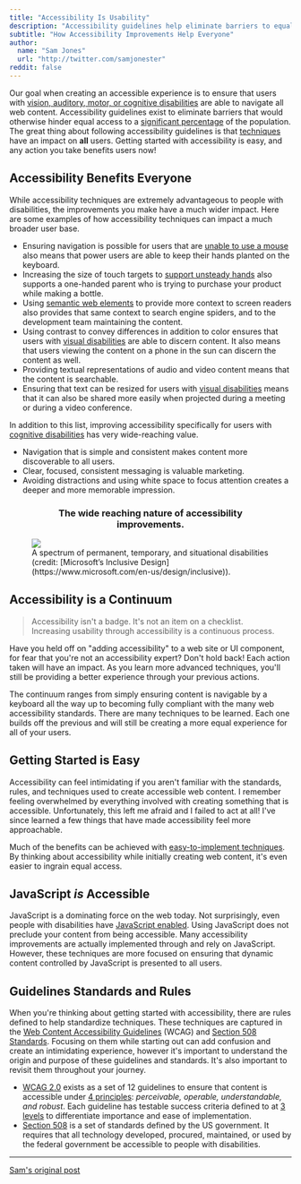 ```yaml
---
title: "Accessibility Is Usability"
description: "Accessibility guidelines help eliminate barriers to equal access. When following accessibility guidelines, techniques have an impact on all users."
subtitle: "How Accessibility Improvements Help Everyone"
author:
  name: "Sam Jones"
  url: "http://twitter.com/samjonester"
reddit: false
---
```


Our goal when creating an accessible experience is to ensure that users with [vision, auditory, motor, or cognitive disabilities][disabilities] are able to navigate all web content. Accessibility guidelines exist to eliminate barriers that would otherwise hinder equal access to a [significant percentage][ada-census] of the population. The great thing about following accessibility guidelines is that [techniques][accessibility-techniques] have an impact on **all** users. Getting started with accessibility is easy, and any action you take benefits users now!

## Accessibility Benefits Everyone

While accessibility techniques are extremely advantageous to people with disabilities, the improvements you make have a much wider impact. Here are some examples of how accessibility techniques can impact a much broader user base.

- Ensuring navigation is possible for users that are [unable to use a mouse][keyboard-accessibility] also means that power users are able to keep their hands planted on the keyboard.
- Increasing the size of touch targets to [support unsteady hands][motor-accessibility] also supports a one-handed parent who is trying to purchase your product while making a bottle.
- Using [semantic web elements][semantic-accessibility] to provide more context to screen readers also provides that same context to search engine spiders, and to the development team maintaining the content.
- Using contrast to convey differences in addition to color ensures that users with [visual disabilities][visual-accessibility] are able to discern content. It also means that users viewing the content on a phone in the sun can discern the content as well.
- Providing textual representations of audio and video content means that the content is searchable.
- Ensuring that text can be resized for users with [visual disabilities][visual-accessibility] means that it can also be shared more easily when projected during a meeting or during a video conference.

In addition to this list, improving accessibility specifically for users with [cognitive disabilities][cognitive-accessibility] has very wide-reaching value.
- Navigation that is simple and consistent makes content more discoverable to all users.
- Clear, focused, consistent messaging is valuable marketing.
- Avoiding distractions and using white space to focus attention creates a deeper and more memorable impression.


<figure>
  <h3 style="text-align: center;">The wide reaching nature of accessibility improvements.</h3>
  <img src="/ms-inclusive-design.png" />
  <figcaption style="text-align: left;">
    A spectrum of permanent, temporary, and situational disabilities (credit: [Microsoft’s Inclusive Design](https://www.microsoft.com/en-us/design/inclusive)).
  </figcaption>
</figure>

<a name="continuum"></a>
## Accessibility is a Continuum

>   Accessibility isn't a badge. It's not an item on a checklist.<br/>
>   Increasing usability through accessibility is a continuous process.

Have you held off on "adding accessibility" to a web site or UI component, for fear that you're not an accessibility expert? Don't hold back! Each action taken will have an impact. As you learn more advanced techniques, you'll still be providing a better experience through your previous actions.

The continuum ranges from simply ensuring content is navigable by a keyboard all the way up to becoming fully compliant with the many web accessibility standards. There are many techniques to be learned. Each one builds off the previous and will still be creating a more equal experience for all of your users.

## Getting Started is Easy

Accessibility can feel intimidating if you aren't familiar with the standards, rules, and techniques used to create accessible web content. I remember feeling overwhelmed by everything involved with creating something that is accessible. Unfortunately, this left me afraid and I failed to act at all! I've since learned a few things that have made accessibility feel more approachable.

Much of the benefits can be achieved with [easy-to-implement techniques][accessibility-techniques]. By thinking about accessibility while initially creating web content, it's even easier to ingrain equal access.

## JavaScript *is* Accessible

JavaScript is a dominating force on the web today. Not surprisingly, even people with disabilities have [JavaScript enabled][javascript-accessibility]. Using JavaScript does not preclude your content from being accessible. Many accessibility improvements are actually implemented through and rely on JavaScript. However, these techniques are more focused on ensuring that dynamic content controlled by JavaScript is presented to all users.

## Guidelines Standards and Rules

When you're thinking about getting started with accessibility, there are rules defined to help standardize techniques. These techniques are captured in the [Web Content Accessibility Guidelines][wcag] (WCAG) and [Section 508 Standards][section-508]. Focusing on them while starting out can add confusion and create an intimidating experience, however it's important to understand the origin and purpose of these guidelines and standards. It's also important to revisit them throughout your journey.

* [WCAG 2.0][wcag] exists as a set of 12 guidelines to ensure that content is accessible under [4 principles][wcag-principles]: *perceivable, operable, understandable, and robust*. Each guideline has testable success criteria defined to at [3 levels][wcag-levels] to differentiate importance and ease of implementation.
* [Section 508][section-508] is a set of standards defined by the US government. It requires that all technology developed, procured, maintained, or used by the federal government be accessible to people with disabilities.

<hr/>
<p><a rel="canonical" href="https://samljones.com/2017-04-07/accessibility-is-usability/">Sam's original post</a></p>



[accessibility-techniques]: /posts/2017-04-18-accessibility-impactful-techniques
[disabilities]: http://webaim.org/intro/#people
[ada-census]: https://www.census.gov/newsroom/facts-for-features/2015/cb15-ff10.html
[keyboard-accessibility]: http://webaim.org/techniques/keyboard/
[motor-accessibility]: http://webaim.org/articles/motor/
[semantic-accessibility]: http://webaim.org/techniques/semanticstructure/
[visual-accessibility]: http://webaim.org/articles/visual/
[cognitive-accessibility]: http://webaim.org/articles/cognitive/
[javascript-accessibility]: http://webaim.org/techniques/javascript/#reliance
[wcag]: https://www.w3.org/WAI/intro/wcag
[wcag-levels]: https://www.w3.org/TR/UNDERSTANDING-WCAG20/conformance.html#uc-levels-head
[wcag-principles]: https://www.w3.org/TR/UNDERSTANDING-WCAG20/intro.html#introduction-fourprincs-head
[section-508]: https://www.section508.gov/summary-section508-standards
